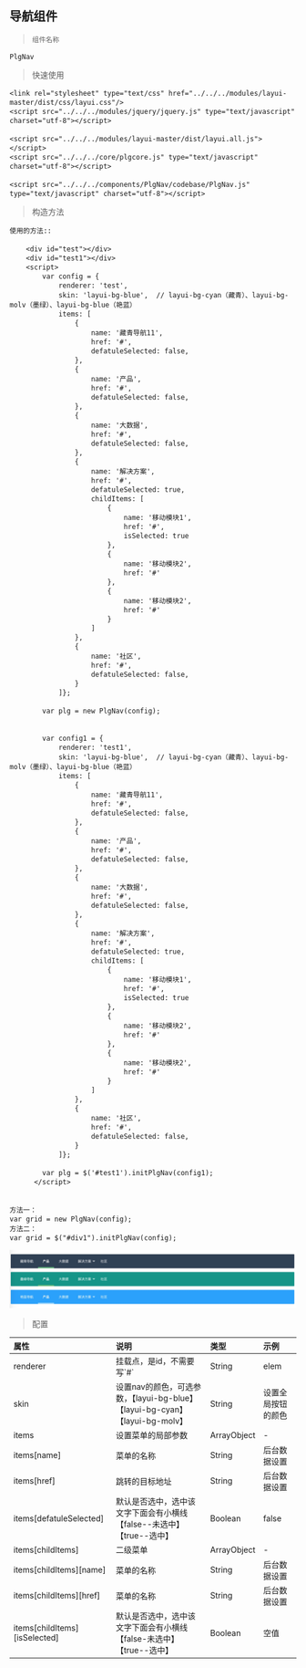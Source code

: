 ## 导航组件

> ```
> 组件名称
> ```

```
PlgNav
```

> 快速使用

```
<link rel="stylesheet" type="text/css" href="../../../modules/layui-master/dist/css/layui.css"/>
<script src="../../../modules/jquery/jquery.js" type="text/javascript" charset="utf-8"></script>

<script src="../../../modules/layui-master/dist/layui.all.js"></script>
<script src="../../../core/plgcore.js" type="text/javascript" charset="utf-8"></script>

<script src="../../../components/PlgNav/codebase/PlgNav.js" type="text/javascript" charset="utf-8"></script>
```

> 构造方法

```
使用的方法::

    <div id="test"></div>
    <div id="test1"></div>
    <script>
        var config = {
            renderer: 'test',
            skin: 'layui-bg-blue',  // layui-bg-cyan（藏青）、layui-bg-molv（墨绿）、layui-bg-blue（艳蓝） 
            items: [
                {
                    name: '藏青导航11',
                    href: '#',
                    defatuleSelected: false,
                },
                {
                    name: '产品',
                    href: '#',
                    defatuleSelected: false,
                },
                {
                    name: '大数据',
                    href: '#',
                    defatuleSelected: false,
                },
                {
                    name: '解决方案',
                    href: '#',
                    defatuleSelected: true,
                    childItems: [
                        {
                            name: '移动模块1',
                            href: '#',
                            isSelected: true
                        },
                        {
                            name: '移动模块2',
                            href: '#'
                        },
                        {
                            name: '移动模块2',
                            href: '#'
                        }
                    ]
                },
                {
                    name: '社区',
                    href: '#',
                    defatuleSelected: false,
                }
            ]};

        var plg = new PlgNav(config);


        var config1 = {
            renderer: 'test1',
            skin: 'layui-bg-blue',  // layui-bg-cyan（藏青）、layui-bg-molv（墨绿）、layui-bg-blue（艳蓝） 
            items: [
                {
                    name: '藏青导航11',
                    href: '#',
                    defatuleSelected: false,
                },
                {
                    name: '产品',
                    href: '#',
                    defatuleSelected: false,
                },
                {
                    name: '大数据',
                    href: '#',
                    defatuleSelected: false,
                },
                {
                    name: '解决方案',
                    href: '#',
                    defatuleSelected: true,
                    childItems: [
                        {
                            name: '移动模块1',
                            href: '#',
                            isSelected: true
                        },
                        {
                            name: '移动模块2',
                            href: '#'
                        },
                        {
                            name: '移动模块2',
                            href: '#'
                        }
                    ]
                },
                {
                    name: '社区',
                    href: '#',
                    defatuleSelected: false,
                }
            ]};

        var plg = $('#test1').initPlgNav(config1);
      </script>


方法一：
var grid = new PlgNav(config);
方法二：
var grid = $("#div1").initPlgNav(config);
```

![](/assets/nav.png)

> 配置

| 属性 | 说明 | 类型 | 示例 |
| :--- | :--- | :--- | :--- |
| renderer | 挂载点，是id，不需要写\`\#\` | String | elem |
| skin | 设置nav的颜色，可选参数，【layui-bg-blue】【layui-bg-cyan】【layui-bg-molv】 | String | 设置全局按钮的颜色 |
| items | 设置菜单的局部参数 | ArrayObject | - |
| items\[name\] | 菜单的名称 | String | 后台数据设置 |
| items\[href\] | 跳转的目标地址 | String | 后台数据设置 |
| items\[defatuleSelected\] | 默认是否选中，选中该文字下面会有小横线【false--未选中】【true--选中】 | Boolean | false |
| items\[childItems\] | 二级菜单 | ArrayObject | - |
| items\[childItems\]\[name\] | 菜单的名称 | String | 后台数据设置 |
| items\[childItems\]\[href\] | 菜单的名称 | String | 后台数据设置 |
| items\[childItems\]\[isSelected\] | 默认是否选中，选中该文字下面会有小横线【false-未选中】【true--选中】 | Boolean | 空值 |



